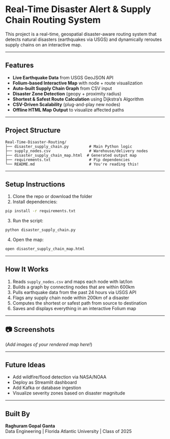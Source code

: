 
# Real-Time Disaster Alert & Supply Chain Routing System

This project is a real-time, geospatial disaster-aware routing system that detects natural disasters (earthquakes via USGS) and dynamically reroutes supply chains on an interactive map.

---

## Features

- **Live Earthquake Data** from USGS GeoJSON API
- **Folium-based Interactive Map** with node + route visualization
- **Auto-built Supply Chain Graph** from CSV input
- **Disaster Zone Detection** (geopy + proximity radius)
- **Shortest & Safest Route Calculation** using Dijkstra’s Algorithm
- **CSV-Driven Scalability** (plug-and-play new nodes)
- **Offline HTML Map Output** to visualize affected paths

---

##  Project Structure

```
Real-Time-Disaster-Routing/
├── disaster_supply_chain.py         # Main Python logic
├── supply_nodes.csv                 # Warehouse/delivery nodes
├── disaster_supply_chain_map.html  # Generated output map
├── requirements.txt                 # Pip dependencies
└── README.md                        # You're reading this!
```

---

##  Setup Instructions

1. Clone the repo or download the folder
2. Install dependencies:

```bash
pip install -r requirements.txt
```

3. Run the script:

```bash
python disaster_supply_chain.py
```

4. Open the map:

```bash
open disaster_supply_chain_map.html
```

---

##  How It Works

1. Reads `supply_nodes.csv` and maps each node with lat/lon
2. Builds a graph by connecting nodes that are within 600km
3. Pulls earthquake data from the past 24 hours via USGS API
4. Flags any supply chain node within 200km of a disaster
5. Computes the shortest or safest path from source to destination
6. Saves and displays everything in an interactive Folium map

---

## 📷 Screenshots

(*Add images of your rendered map here!*)

---

##  Future Ideas

- Add wildfire/flood detection via NASA/NOAA
- Deploy as Streamlit dashboard
- Add Kafka or database ingestion
- Visualize severity zones based on disaster magnitude

---

## Built By

**Raghuram Gopal Ganta**  
Data Engineering | Florida Atlantic University | Class of 2025



